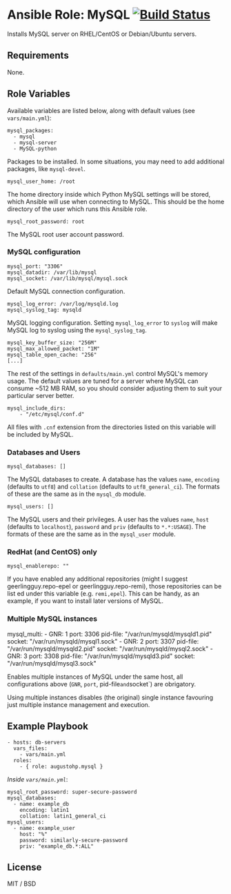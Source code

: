# Ansible Role: MySQL [![Build Status](https://travis-ci.org/augustohp/ansible-role-mysql.svg?branch=master)](https://travis-ci.org/augustohp/ansible-role-mysql)

Installs MySQL server on RHEL/CentOS or Debian/Ubuntu servers.

## Requirements

None.

## Role Variables

Available variables are listed below, along with default values (see `vars/main.yml`):

    mysql_packages:
      - mysql
      - mysql-server
      - MySQL-python

Packages to be installed. In some situations, you may need to add additional
packages, like `mysql-devel`.

    mysql_user_home: /root

The home directory inside which Python MySQL settings will be stored, which
Ansible will use when connecting to MySQL. This should be the home directory of
the user which runs this Ansible role.

    mysql_root_password: root

The MySQL root user account password.

### MySQL configuration

    mysql_port: "3306"
    mysql_datadir: /var/lib/mysql
    mysql_socket: /var/lib/mysql/mysql.sock

Default MySQL connection configuration.

    mysql_log_error: /var/log/mysqld.log
    mysql_syslog_tag: mysqld

MySQL logging configuration. Setting `mysql_log_error` to `syslog` will make
MySQL log to syslog using the `mysql_syslog_tag`.

    mysql_key_buffer_size: "256M"
    mysql_max_allowed_packet: "1M"
    mysql_table_open_cache: "256"
    [...]

The rest of the settings in `defaults/main.yml` control MySQL's memory usage.
The default values are tuned for a server where MySQL can consume ~512 MB RAM,
so you should consider adjusting them to suit your particular server better.

    mysql_include_dirs:
        - "/etc/mysql/conf.d"

All files with `.cnf` extension from the directories listed on this variable
will be included by MySQL.

### Databases and Users

    mysql_databases: []

The MySQL databases to create. A database has the values `name`, `encoding`
(defaults to `utf8`) and `collation` (defaults to `utf8_general_ci`). The
formats of these are the same as in the `mysql_db` module.

    mysql_users: []

The MySQL users and their privileges. A user has the values `name`, `host`
(defaults to `localhost`), `password` and `priv` (defaults to `*.*:USAGE`). The
formats of these are the same as in the `mysql_user` module.

### RedHat (and CentOS) only

    mysql_enablerepo: ""

If you have enabled any additional repositories (might I suggest
geerlingguy.repo-epel or geerlingguy.repo-remi), those repositories can be list
ed under this variable (e.g. `remi,epel`). This can be handy, as an example, if
you want to install later versions of MySQL.

### Multiple MySQL instances

  mysql_multi:
      - GNR: 1
        port: 3306
        pid-file: "/var/run/mysqld/mysqld1.pid"
        socket: "/var/run/mysqld/mysql1.sock"
      - GNR: 2
        port: 3307
        pid-file: "/var/run/mysqld/mysqld2.pid"
        socket: "/var/run/mysqld/mysql2.sock"
      - GNR: 3
        port: 3308
        pid-file: "/var/run/mysqld/mysqld3.pid"
        socket: "/var/run/mysqld/mysql3.sock"

Enables multiple instances of MySQL under the same host, all configurations above
(`GNR`, `port`, pid-file` and `socket`) are obrigatory.

Using multiple instances disables (the original) single instance favouring just
multiple instance management and execution.

## Example Playbook

    - hosts: db-servers
      vars_files:
        - vars/main.yml
      roles:
        - { role: augustohp.mysql }

*Inside `vars/main.yml`*:

    mysql_root_password: super-secure-password
    mysql_databases:
      - name: example_db
        encoding: latin1
        collation: latin1_general_ci
    mysql_users:
      - name: example_user
        host: "%"
        password: similarly-secure-password
        priv: "example_db.*:ALL"

## License

MIT / BSD

